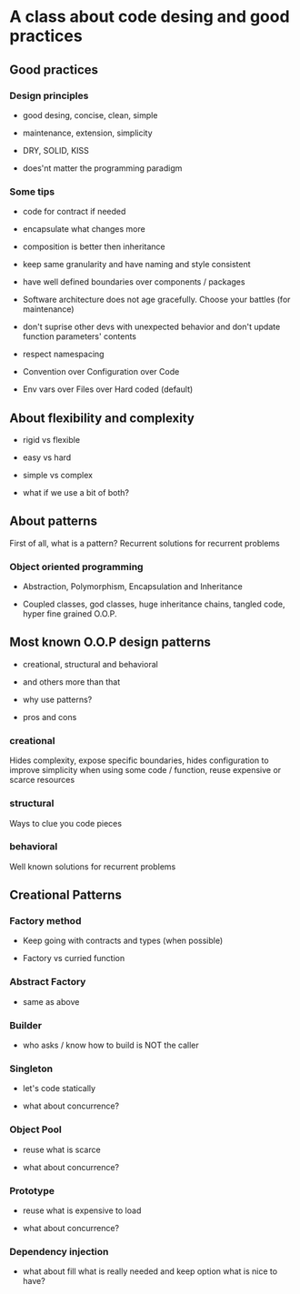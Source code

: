 # A class about code desing and good practices

## Good practices

### Design principles

- good desing, concise, clean, simple

- maintenance, extension, simplicity

- DRY, SOLID, KISS

- does'nt matter the programming paradigm

### Some tips

- code for contract if needed

- encapsulate what changes more

- composition is better then inheritance

- keep same granularity and have naming and style consistent

- have well defined boundaries over components / packages

- Software architecture does not age gracefully. Choose your battles (for maintenance)

- don't suprise other devs with unexpected behavior and don't update function parameters' contents

- respect namespacing

- Convention over Configuration over Code

- Env vars over Files over Hard coded (default)

## About flexibility and complexity

- rigid vs flexible

- easy vs hard

- simple vs complex

- what if we use a bit of both?

## About patterns

First of all, what is a pattern? Recurrent solutions for recurrent problems

### Object oriented programming

- Abstraction, Polymorphism, Encapsulation and Inheritance

- Coupled classes, god classes, huge inheritance chains, tangled code, hyper fine grained O.O.P.

## Most known O.O.P design patterns

- creational, structural and behavioral

- and others more than that

- why use patterns?

- pros and cons

### creational

Hides complexity, 
expose specific boundaries, 
hides configuration to improve simplicity when using some code / function,
reuse expensive or scarce resources

### structural

Ways to clue you code pieces

### behavioral

Well known solutions for recurrent problems

## Creational Patterns

### Factory method

- Keep going with contracts and types (when possible)

- Factory vs curried function

### Abstract Factory

- same as above

### Builder

- who asks / know how to build is NOT the caller

### Singleton

- let's code statically

- what about concurrence?

### Object Pool

- reuse what is scarce

- what about concurrence?

### Prototype

- reuse what is expensive to load

- what about concurrence?

### Dependency injection

- what about fill what is really needed and keep option what is nice to have?
